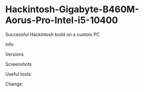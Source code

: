 # Hackintosh-Gigabyte-B460M-Aorus-Pro-Intel-i5-10400
 Successful Hackintosh build on a custom PC

Info

Versions

Screenshots

Useful tools:

Change:
